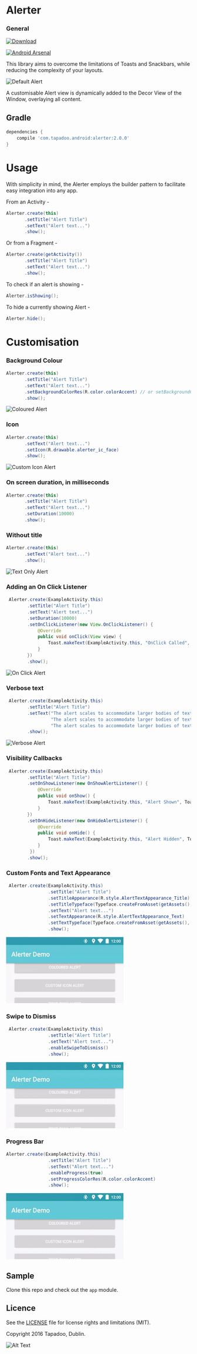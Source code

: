 # Alerter

### General

[ ![Download](https://api.bintray.com/packages/tapadoo/maven/alerter/images/download.svg) ](https://bintray.com/tapadoo/maven/alerter/_latestVersion)

[![Android Arsenal](https://img.shields.io/badge/Android%20Arsenal-Alerter-blue.svg?style=flat)](https://android-arsenal.com/details/1/5302)

This library aims to overcome the limitations of Toasts and Snackbars, while reducing the
complexity of your layouts.

![Default Alert](./documentation/alert_default.gif)

A customisable Alert view is dynamically added to the Decor View of the Window, overlaying
all content.

## Gradle

```groovy
dependencies {
    compile 'com.tapadoo.android:alerter:2.0.0'
}
```

# Usage

With simplicity in mind, the Alerter employs the builder pattern to facilitate easy integration
into any app.

From an Activity -

```java
Alerter.create(this)
       .setTitle("Alert Title")
       .setText("Alert text...")
       .show();
```

Or from a Fragment -

```java
Alerter.create(getActivity())
       .setTitle("Alert Title")
       .setText("Alert text...")
       .show();
```

To check if an alert is showing - 


```java
Alerter.isShowing();
```

To hide a currently showing Alert - 

```java
Alerter.hide();
```

# Customisation

### Background Colour

```java
Alerter.create(this)
       .setTitle("Alert Title")
       .setText("Alert text...")
       .setBackgroundColorRes(R.color.colorAccent) // or setBackgroundColorInt(Color.CYAN)
       .show();
```

![Coloured Alert](./documentation/alert_coloured.gif)

### Icon

```java
Alerter.create(this)
       .setText("Alert text...")
       .setIcon(R.drawable.alerter_ic_face)
       .show();
```

![Custom Icon Alert](./documentation/alert_icon.gif)

### On screen duration, in milliseconds

```java
Alerter.create(this)
       .setTitle("Alert Title")
       .setText("Alert text...")
       .setDuration(10000)
       .show();
```

### Without title

```java
Alerter.create(this)
       .setText("Alert text...")
       .show();
```

![Text Only Alert](./documentation/alert_text_only.gif)

### Adding an On Click Listener

```java
 Alerter.create(ExampleActivity.this)
        .setTitle("Alert Title")
        .setText("Alert text...")
        .setDuration(10000)
        .setOnClickListener(new View.OnClickListener() {
            @Override
            public void onClick(View view) {
                Toast.makeText(ExampleActivity.this, "OnClick Called", Toast.LENGTH_LONG).show();
            }
        })
        .show();
```

![On Click Alert](./documentation/alert_on_click.gif)

### Verbose text

```java
 Alerter.create(ExampleActivity.this)
        .setTitle("Alert Title")
        .setText("The alert scales to accommodate larger bodies of text. " +
                 "The alert scales to accommodate larger bodies of text. " +
                 "The alert scales to accommodate larger bodies of text.")
        .show();
```

![Verbose Alert](./documentation/alert_verbose.gif)

### Visibility Callbacks

```java
 Alerter.create(ExampleActivity.this)
        .setTitle("Alert Title")
        .setOnShowListener(new OnShowAlertListener() {
            @Override
            public void onShow() {
                Toast.makeText(ExampleActivity.this, "Alert Shown", Toast.LENGTH_LONG).show();
            }
        })
        .setOnHideListener(new OnHideAlertListener() {
            @Override
            public void onHide() {
                Toast.makeText(ExampleActivity.this, "Alert Hidden", Toast.LENGTH_LONG).show();
            }
         })
        .show();
```

### Custom Fonts and Text Appearance

```java 
 Alerter.create(ExampleActivity.this)
                .setTitle("Alert Title")
                .setTitleAppearance(R.style.AlertTextAppearance_Title)
                .setTitleTypeface(Typeface.createFromAsset(getAssets(), "Pacifico-Regular.ttf"))
                .setText("Alert text...")
                .setTextAppearance(R.style.AlertTextAppearance_Text)
                .setTextTypeface(Typeface.createFromAsset(getAssets(), "ScopeOne-Regular.ttf"))
                .show();
```

![Verbose Alert](./documentation/alert_custom_font.gif)

### Swipe to Dismiss

```java
 Alerter.create(ExampleActivity.this)
                .setTitle("Alert Title")
                .setText("Alert text...")
                .enableSwipeToDismiss()
                .show();
```
![Verbose Alert](./documentation/alert_swipe_to_dismiss.gif)

### Progress Bar

```java
Alerter.create(ExampleActivity.this)
                .setTitle("Alert Title")
                .setText("Alert text...")
                .enableProgress(true)
                .setProgressColorRes(R.color.colorAccent)
                .show();
```

![Verbose Alert](./documentation/alert_progress_bar.gif)

## Sample

Clone this repo and check out the `app` module.

## Licence

See the [LICENSE](LICENSE.md) file for license rights and limitations (MIT).

Copyright 2016 Tapadoo, Dublin.

![Alt Text](http://tapadoo.com/wp-content/themes/tapadoo/img/tapadoo-logo@2x.png)

